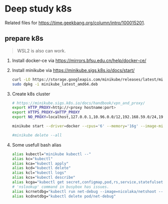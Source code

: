 # Deep study k8s

Related files for <https://time.geekbang.org/column/intro/100015201>.

## prepare k8s

> WSL2 is also can work.

1. Install docker-ce via <https://mirrors.bfsu.edu.cn/help/docker-ce/>

2. Install minikube via <https://minikube.sigs.k8s.io/docs/start/>

    ```bash
    curl -LO https://storage.googleapis.com/minikube/releases/latest/minikube_latest_amd64.deb
    sudo dpkg -i minikube_latest_amd64.deb
    ```

3. Create k8s cluster

    ```bash
    # https://minikube.sigs.k8s.io/docs/handbook/vpn_and_proxy/
    export HTTP_PROXY=http://<proxy hostname:port>
    export HTTPS_PROXY=$HTTP_PROXY
    export NO_PROXY=localhost,127.0.0.1,10.96.0.0/12,192.168.59.0/24,192.168.49.0/24,192.168.39.0/24

    minikube start --driver=docker --cpus='6' --memory='16g' --image-mirror-country='cn'

    #minikube delete --all
    ```

4. Some usefull bash alias

    ```bash
    alias kubectl="minikube kubectl --"
    alias kc="kubectl"
    alias kca="kubectl apply"
    alias kcd="kubectl delete"
    alias kcl="kubectl logs"
    alias kcs="kubectl describe"
    alias kcga="kubectl get secret,configmap,pod,rs,service,statefulset,pvc,pv -o wide"
    # 'nslookup' command in busybox has issues.
    alias kcrnetdbg="kubectl run net-debug --image=nicolaka/netshoot --image-pull-policy=IfNotPresent -it --rm -- /bin/sh"
    alias kcdnetdbg="kubectl delete pod/net-debug"
    ```
